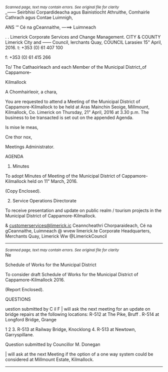 *<small>Scanned page, text may contain errors. See original file for clarity</small>*  
_—— Seirbhisi Corpardideacha agus Bainistiocht Athruithe,
Comhairle Cathrach agus Contae Luimnigh,

ANS ‘“ Cé na gCeannaithe,
—==> Luimneach

. .
Limerick Corporate Services and Change Management.
CITY & COUNTY Limerick City and —— Council,
lerchants Quay,
COUNCIL Larasiex
15" April, 2016. t: +353 (0) 61 407 100

f: +353 (0) 61 415 266

To/ The Cathaoirleach and each Member of the Municipal District_of Cappamore-

Kilmallock

A Chomhairleoir, a chara,

You are requested to attend a Meeting of the Municipal District of Cappamore-Kilmallock to be
held at Aras Mainchin Seoige, Millmount, Kilmallock, Co. Limerick on Thursday, 21" April, 2016
at 3.30 p.m. The business to be transacted is set out on the appended Agenda.

Is mise le meas,

Cre thor
nox,

Meetings Administrator.

AGENDA

1. Minutes

To adopt Minutes of Meeting of the Municipal District of Cappamore-Kilmallock held on
11" March, 2016.

(Copy Enclosed).

2. Service Operations Directorate

To receive presentation and update on public realm / tourism projects in the Municipal
District of Cappamore-Kilmallock.

& customerservices@limerick.ic
Ceanncheathri Chorparaideach, Cé na gCeannaithe, Luimneach @ wvew limerick.te
Corporate Headquarters, Merchants Quay, Limerick Ww @LimerickCouncil

---
*<small>Scanned page, text may contain errors. See original file for clarity</small>*  
Ne

Schedule of Works for the Municipal District

To consider draft Schedule of Works for the Municipal District of Cappamore-Kilmallock
2016.

(Report Enclosed).

QUESTIONS

uestion submitted by C il F
| will ask the next meeting for an update on bridge repairs at the following locations:
R-512 at The Pike, Bruff
. R-514 at Longford Bridge, Grange

1
2
3. R-513 at Railway Bridge, Knocklong
4. R-513 at Newtown, Garryspillane.

Question submitted by Councillor M. Donegan

| will ask at the next Meeting if the option of a one way system could be considered at
Millmount Estate, Kilmallock.

---
